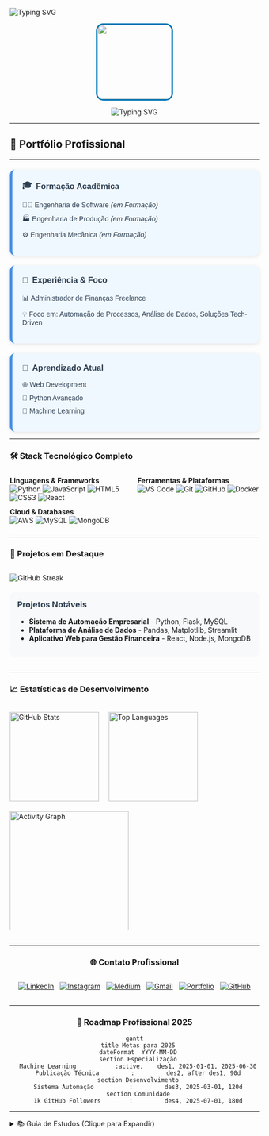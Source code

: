  <img src="https://readme-typing-svg.demolab.com?font=Fira+Code&size=28&pause=1000&color=0077B6&center=true&vCenter=true&width=600&lines=Oi,+Sou+Delbler+Ferreira;Desenvolvedor+dessa+p%C3%A1gina" 
       alt="Typing SVG">
       <div style="text-align: left;">

<div style="text-align: center;">
  <img src="https://i.postimg.cc/LXRTBZXB/8G-Rede.png" 
       width="150" 
       height="150" 
       style="border-radius: 15px; border: 3px solid #0077B6;"/>
  <br>
 
  <img src="https://readme-typing-svg.demolab.com?font=Fira+Code&size=28&pause=1000&color=800080&center=true&vCenter=true&width=600&lines=Engenharia+Full-Stack;Especialidade+em+Automa%C3%A7%C3%A3o;Engenheiro+Multidisciplinar"
       alt="Typing SVG">
</div>

<hr>


<h2 style="text-align: left;">🚀 Portfólio Profissional</h2>
<hr>

<div style="display: flex; flex-wrap: wrap; gap: 20px; margin-top: 20px; font-family: Arial, sans-serif; color: #2c3e50; justify-content: flex-start;">

  <div style="flex: 1; min-width: 280px; background: #f0f8ff; padding: 20px; border-radius: 10px; border-left: 5px solid #4A90E2; box-shadow: 0 2px 8px rgba(0,0,0,0.1); text-align: left;">
    <h3 style="margin-top: 0; display: flex; align-items: center; gap: 8px; justify-content: flex-start;">
      <span>🎓</span> Formação Acadêmica
    </h3>
    <ul style="list-style: none; padding-left: 0;">
      <li style="margin-bottom: 10px; text-align: left;">👨‍💻 Engenharia de Software <em>(em Formação)</em></li>
      <li style="margin-bottom: 10px; text-align: left;">🏭 Engenharia de Produção <em>(em Formação)</em></li>
      <li style="text-align: left;">⚙️ Engenharia Mecânica <em>(em Formação)</em></li>
    </ul>
  </div>

  <div style="flex: 1; min-width: 280px; background: #f0f8ff; padding: 20px; border-radius: 10px; border-left: 5px solid #4A90E2; box-shadow: 0 2px 8px rgba(0,0,0,0.1); text-align: left;">
    <h3 style="margin-top: 0; display: flex; align-items: center; gap: 8px; justify-content: flex-start;">
      <span>💼</span> Experiência & Foco
    </h3>
    <ul style="list-style: none; padding-left: 0;">
      <li style="margin-bottom: 10px; text-align: left;">📊 Administrador de Finanças Freelance</li>
      <li style="text-align: left;">💡 Foco em: Automação de Processos, Análise de Dados, Soluções Tech-Driven</li>
    </ul>
  </div>

  <div style="flex: 1; min-width: 280px; background: #f0f8ff; padding: 20px; border-radius: 10px; border-left: 5px solid #4A90E2; box-shadow: 0 2px 8px rgba(0,0,0,0.1); text-align: left;">
    <h3 style="margin-top: 0; display: flex; align-items: center; gap: 8px; justify-content: flex-start;">
      <span>🌱</span> Aprendizado Atual
    </h3>
    <ul style="list-style: none; padding-left: 0;">
      <li style="margin-bottom: 10px; text-align: left;">🌐 Web Development</li>
      <li style="margin-bottom: 10px; text-align: left;">🐍 Python Avançado</li>
      <li style="text-align: left;">🤖 Machine Learning</li>
    </ul>
  </div>

</div>

<hr>

<h3 style="text-align: left;">🛠️ Stack Tecnológico Completo</h3>

<div style="display: grid; grid-template-columns: repeat(auto-fit, minmax(200px, 1fr)); gap: 12px; margin: 25px 0; text-align: left;">

  <div>
    <strong>Linguagens & Frameworks</strong><br>
    <img src="https://img.shields.io/badge/Python-3776AB?style=for-the-badge&logo=python&logoColor=white" alt="Python">
    <img src="https://img.shields.io/badge/JavaScript-F7DF1E?style=for-the-badge&logo=javascript&logoColor=black" alt="JavaScript">
    <img src="https://img.shields.io/badge/HTML5-E34F26?style=for-the-badge&logo=html5&logoColor=white" alt="HTML5">
    <img src="https://img.shields.io/badge/CSS3-1572B6?style=for-the-badge&logo=css3&logoColor=white" alt="CSS3">
    <img src="https://img.shields.io/badge/React-61DAFB?style=for-the-badge&logo=react&logoColor=black" alt="React">
  </div>

  <div>
    <strong>Ferramentas & Plataformas</strong><br>
    <img src="https://img.shields.io/badge/VS_Code-007ACC?style=for-the-badge&logo=visual-studio-code&logoColor=white" alt="VS Code">
    <img src="https://img.shields.io/badge/Git-F05032?style=for-the-badge&logo=git&logoColor=white" alt="Git">
    <img src="https://img.shields.io/badge/GitHub-181717?style=for-the-badge&logo=github&logoColor=white" alt="GitHub">
    <img src="https://img.shields.io/badge/Docker-2496ED?style=for-the-badge&logo=docker&logoColor=white" alt="Docker">
  </div>

  <div>
    <strong>Cloud & Databases</strong><br>
    <img src="https://img.shields.io/badge/AWS-232F3E?style=for-the-badge&logo=amazon-aws&logoColor=white" alt="AWS">
    <img src="https://img.shields.io/badge/MySQL-4479A1?style=for-the-badge&logo=mysql&logoColor=white" alt="MySQL">
    <img src="https://img.shields.io/badge/MongoDB-47A248?style=for-the-badge&logo=mongodb&logoColor=white" alt="MongoDB">
  </div>

</div>

<hr>

<h3 style="text-align: left;">📌 Projetos em Destaque</h3>

<div style="display: flex; flex-wrap: wrap; gap: 20px; justify-content: flex-start; margin: 30px 0; text-align: left;">

  <div>
    <img src="https://streak-stats.demolab.com?user=delblerferreira&theme=blueberry&hide_border=true&locale=pt_BR" alt="GitHub Streak">
  </div>

  <div style="background: #f8f9fa; padding: 15px; border-radius: 10px; width: 100%; text-align: left;">
    <h3 style="margin-top: 0; color: #2c3e50;">Projetos Notáveis</h3>
    <ul>
      <li><strong>Sistema de Automação Empresarial</strong> - Python, Flask, MySQL</li>
      <li><strong>Plataforma de Análise de Dados</strong> - Pandas, Matplotlib, Streamlit</li>
      <li><strong>Aplicativo Web para Gestão Financeira</strong> - React, Node.js, MongoDB</li>
    </ul>
  </div>

</div>

<hr>

<h3 style="text-align: left;">📈 Estatísticas de Desenvolvimento</h3>

<div style="display: flex; flex-wrap: wrap; justify-content: flex-start; gap: 20px; margin: 30px 0; text-align: left;">

  <img height="180em" src="https://github-readme-stats.vercel.app/api?username=delblerferreira&show_icons=true&theme=radical&include_all_commits=true&count_private=true&hide_border=true" alt="GitHub Stats">

  <img height="180em" src="https://github-readme-stats.vercel.app/api/top-langs/?username=delblerferreira&layout=compact&langs_count=8&theme=radical&hide_border=true" alt="Top Languages">

  <img src="https://github-readme-activity-graph.vercel.app/graph?username=delblerferreira&theme=react&hide_border=true&area=true" height="240em" alt="Activity Graph">

</div>

<hr>

<div align="center">
  <h3>🌐 Contato Profissional</h3>
  <div style="display: flex; flex-wrap: wrap; justify-content: center; gap: 12px; margin: 30px 0;">
    <a href="https://www.linkedin.com/in/delbler-ferreira-consultor"><img src="https://img.shields.io/badge/LinkedIn-0077B5?style=for-the-badge&logo=linkedin&logoColor=white" alt="LinkedIn"></a>
    <a href="https://www.instagram.com/delbler_ferreira"><img src="https://img.shields.io/badge/Instagram-E4405F?style=for-the-badge&logo=instagram&logoColor=white" alt="Instagram"></a>
    <a href="https://medium.com/@delblerferreira9"><img src="https://img.shields.io/badge/Medium-000000?style=for-the-badge&logo=medium&logoColor=white" alt="Medium"></a>
    <a href="mailto:delblerferreira9@gmail.com"><img src="https://img.shields.io/badge/Gmail-D14836?style=for-the-badge&logo=gmail&logoColor=white" alt="Gmail"></a>
    <a href="https://beacons.ai/delblerferreira"><img src="https://img.shields.io/badge/Portfólio-6A52FF?style=for-the-badge&logo=beacons&logoColor=white" alt="Portfolio"></a>
    <a href="https://github.com/delblerferreira"><img src="https://img.shields.io/badge/GitHub-181717?style=for-the-badge&logo=github&logoColor=white" alt="GitHub"></a>
  </div>
</div>

<hr>

<div align="center">
  <h3>🎯 Roadmap Profissional 2025</h3>
  <pre><code class="language-mermaid">gantt
  title Metas para 2025
  dateFormat  YYYY-MM-DD
  section Especialização
  Machine Learning           :active,    des1, 2025-01-01, 2025-06-30
  Publicação Técnica         :         des2, after des1, 90d
  section Desenvolvimento
  Sistema Automação          :         des3, 2025-03-01, 120d
  section Comunidade
  1k GitHub Followers        :         des4, 2025-07-01, 180d</code></pre>
</div>

<hr>

<details>
  <summary>📚 Guia de Estudos (Clique para Expandir)</summary>
  <div align="center">
    <table>
      <thead>
        <tr>
          <th style="background-color:#4A90E2; color:white; padding:8px; border:1px solid #4A90E2;">Assunto</th>
          <th style="background-color:#4A90E2; color:white; padding:8px; border:1px solid #4A90E2;">Tempo (h)</th>
          <th style="background-color:#4A90E2; color:white; padding:8px; border:1px solid #4A90E2;">Período</th>
          <th style="background-color:#4A90E2; color:white; padding:8px; border:1px solid #4A90E2;">Status</th>
        </tr>
      </thead>
      <tbody>
        <tr>
          <td style="border:1px solid #4A90E2; padding:8px;">Leitura Técnica</td>
          <td style="border:1px solid #4A90E2; padding:8px;">1h</td>
          <td style="border:1px solid #4A90E2; padding:8px;">02/2025 a 05/2025</td>
          <td style="border:1px solid #4A90E2; padding:8px; background-color:#5bc0de; color:white;">Concluido</td>
        </tr>
        <tr>
          <td style="border:1px solid #4A90E2; padding:8px;">Prática de Codificação</td>
          <td style="border:1px solid #4A90E2; padding:8px;">2h</td>
          <td style="border:1px solid #4A90E2; padding:8px;">02/2025 a 12/2025</td>
          <td style="border:1px solid #4A90E2; padding:8px; background-color:#5bc0de; color:white;">Em Andamento</td>
        </tr>
        <tr>
          <td style="border:1px solid #4A90E2; padding:8px;">Revisão de Algoritmos</td>
          <td style="border:1px solid #4A90E2; padding:8px;">30min</td>
          <td style="border:1px solid #4A90E2; padding:8px;">02/2025 a 10/2025</td>
          <td style="border:1px solid #4A90E2; padding:8px; background-color:#5bc0de; color:white;">Em Andamento</td>
        </tr>
      </tbody>
    </table>
  </div>

  <hr>

  <div align="center">
    <h3>📊 Andamento do Estudo (Gráfico Customizado)</h3>
    <pre><code class="language-mermaid">gantt
  title Progresso dos Estudos
  dateFormat  YYYY-MM-DD
  axisFormat  %m/%Y
  section Leitura Técnica
  Concluido           :active,    lt, 2025-02-01, 2025-05-31
  section Prática de Codificação
  Em Andamento           :active,    pc, 2025-02-01, 2025-12-31
  section Revisão de Algoritmos
  Em Andamento           :active,    ra, 2025-02-01, 2025-10-31</code></pre>
  </div>
</details>

</div>
